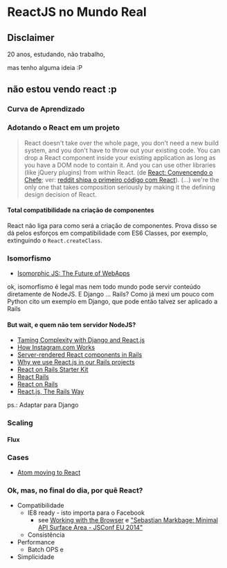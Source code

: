 # ReactJS no Mundo Real

## Disclaimer

20 anos, estudando, não trabalho,

mas tenho alguma ideia :P

## não estou vendo react :p




### Curva de Aprendizado

### Adotando o React em um projeto

> React doesn't take over the whole page, you don't need a new build system, and you don't have to throw out your existing code. You can drop a React component inside your existing application as long as you have a DOM node to contain it. And you can use other libraries (like jQuery plugins) from within React. (de [React: Convencendo o Chefe](http://www.quora.com/Pete-Hunt/Posts/React-Convincing-the-Boss); ver: [reddit shipa o primeiro código com React](http://facebook.github.io/react/blog/2014/09/12/community-round-up-22.html)). (...) we're the only one that takes composition seriously by making it the defining design decision of React.


#### Total compatibilidade na criação de componentes

React não liga para como será a criação de componentes. Prova disso se dá pelos esforços em compatibilidade com ES6 Classes, por exemplo, extinguindo o `React.createClass`.


### Isomorfismo

- [Isomorphic JS: The Future of WebApps](http://nerds.airbnb.com/isomorphic-javascript-future-web-apps/)

ok, isomorfismo é legal mas nem todo mundo pode servir conteúdo diretamente de NodeJS. E Django ... Rails? Como já mexi um pouco com Python cito um exemplo em Django, que pode então talvez ser aplicado a Rails

#### But wait, e quem não tem servidor NodeJS?

- [Taming Complexity with Django and React.js](http://lanyrd.com/2014/djangocon/sczrzw/)
- [How Instagram.com Works](http://www.youtube.com/watch?v=VkTCL6Nqm6Y)
- [Server-rendered React components in Rails](http://bensmithett.com/server-rendered-react-components-in-rails/)
- [Why we use React.js in our Rails projects](http://blog.arkency.com/2014/07/why-we-use-react-js-in-our-rails-projects/)
- [React on Rails Starter Kit](https://github.com/elierotenberg/react-rails-starterkit)
- [React Rails](https://github.com/reactjs/react-rails)
- [React on Rails](https://github.com/elierotenberg/react-rails)
- [React.js, The Rails Way](https://www.gitbook.io/book/checkraiser/rails-and-react-js)

ps.: Adaptar para Django


### Scaling

#### Flux

### Cases

- [Atom moving to React](http://blog.atom.io/2014/07/02/moving-atom-to-react.html)

### Ok, mas, no final do dia, por quê React?

- Compatibilidade
  - IE8 ready - isto importa para o Facebook
    - see [Working with the Browser](http://facebook.github.io/react/docs/working-with-the-browser.html#browser-support-and-polyfills) e ["Sebastian Markbage: Minimal API Surface Area - JSConf EU 2014"](http://www.youtube.com/watch?v=4anAwXYqLG8)
  - Consistência
- Performance
  - Batch OPS e
- Simplicidade

